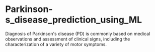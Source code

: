 # Parkinson-s_disease_prediction_using_ML
Diagnosis of Parkinson's disease (PD) is commonly based on medical observations and assessment of clinical signs, including the characterization of a variety of motor symptoms. 
